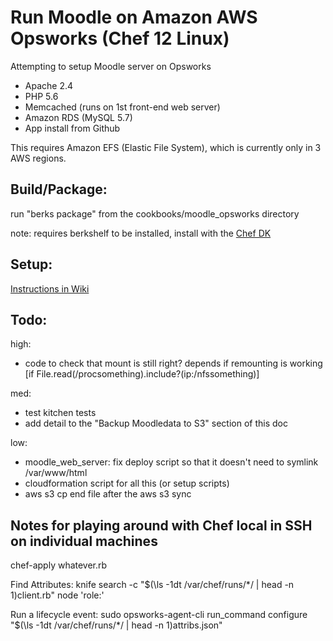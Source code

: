 # Run Moodle on Amazon AWS Opsworks (Chef 12 Linux)

Attempting to setup Moodle server on Opsworks
- Apache 2.4
- PHP 5.6
- Memcached (runs on 1st front-end web server)
- Amazon RDS (MySQL 5.7)
- App install from Github

This requires Amazon EFS (Elastic File System), which is currently only in 3 AWS regions.

## Build/Package:
run "berks package" from the cookbooks/moodle_opsworks directory

note: requires berkshelf to be installed, install with the [Chef DK](https://downloads.chef.io/chef-dk/)
## Setup:
[Instructions in Wiki](https://github.com/ITMasters/moodle-on-aws-opsworks/wiki/Setup)

## Todo:
high:
- code to check that mount is still right? depends if remounting is working [if File.read(/procsomething).include?(ip:/nfssomething)]

med:
- test kitchen tests
- add detail to the "Backup Moodledata to S3" section of this doc

low:
- moodle_web_server: fix deploy script so that it doesn't need to symlink /var/www/html
- cloudformation script for all this (or setup scripts)
- aws s3 cp end file after the aws s3 sync

## Notes for playing around with Chef local in SSH on individual machines

chef-apply whatever.rb

Find Attributes:
knife search -c "$(\ls -1dt /var/chef/runs/*/ | head -n 1)client.rb" node 'role:<short name of layer>'

Run a lifecycle event:
sudo opsworks-agent-cli run_command configure "$(\ls -1dt /var/chef/runs/*/ | head -n 1)attribs.json"


